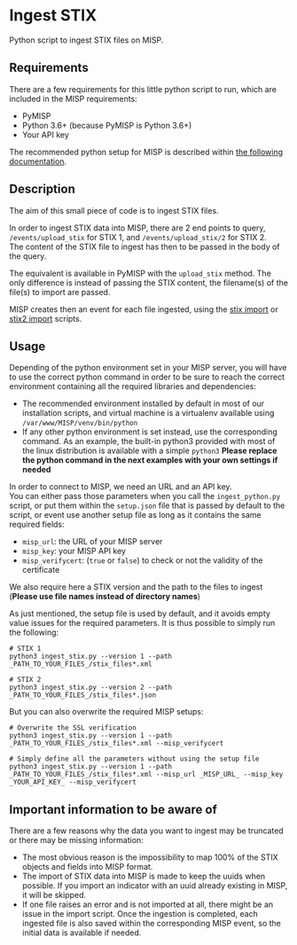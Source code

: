 # Ingest STIX

Python script to ingest STIX files on MISP.

## Requirements

There are a few requirements for this little python script to run, which are included in the MISP requirements:
- PyMISP
- Python 3.6+ (because PyMISP is Python 3.6+)
- Your API key

The recommended python setup for MISP is described within [the following documentation](https://www.circl.lu/doc/misp/updating-python/).

## Description

The aim of this small piece of code is to ingest STIX files.

In order to ingest STIX data into MISP, there are 2 end points to query, `/events/upload_stix` for STIX 1, and `/events/upload_stix/2` for STIX 2.  
The content of the STIX file to ingest has then to be passed in the body of the query.

The equivalent is available in PyMISP with the `upload_stix` method. The only difference is instead of passing the STIX content, the filename(s) of the file(s) to import are passed.

MISP creates then an event for each file ingested, using the [stix import](https://github.com/MISP/MISP/blob/2.4/app/files/scripts/stix2misp.py) or [stix2 import](https://github.com/MISP/MISP/blob/2.4/app/files/scripts/stix2/stix2misp.py) scripts.

## Usage

Depending of the python environment set in your MISP server, you will have to use the correct python command in order to be sure to reach the correct environment containing all the required libraries and dependencies:
- The recommended environment installed by default in most of our installation scripts, and virtual machine is a virtualenv available using `/var/www/MISP/venv/bin/python`
- If any other python environment is set instead, use the corresponding command. As an example, the built-in python3 provided with most of the linux distribution is available with a simple `python3`
**Please replace the python command in the next examples with your own settings if needed**

In order to connect to MISP, we need an URL and an API key.  
You can either pass those parameters when you call the `ingest_python.py` script, or put them within the `setup.json` file that is passed by default to the script, or event use another setup file as long as it contains the same required fields:
- `misp_url`: the URL of your MISP server
- `misp_key`: your MISP API key
- `misp_verifycert`: (`true` or `false`) to check or not the validity of the certificate

We also require here a STIX version and the path to the files to ingest (**Please use file names instead of directory names**)

As just mentioned, the setup file is used by default, and it avoids empty value issues for the required parameters. It is thus possible to simply run the following:
```
# STIX 1
python3 ingest_stix.py --version 1 --path _PATH_TO_YOUR_FILES_/stix_files*.xml

# STIX 2
python3 ingest_stix.py --version 2 --path _PATH_TO_YOUR_FILES_/stix_files*.json
```

But you can also overwrite the required MISP setups:
```
# Overwrite the SSL verification
python3 ingest_stix.py --version 1 --path _PATH_TO_YOUR_FILES_/stix_files*.xml --misp_verifycert

# Simply define all the parameters without using the setup file
python3 ingest_stix.py --version 1 --path _PATH_TO_YOUR_FILES_/stix_files*.xml --misp_url _MISP_URL_ --misp_key _YOUR_API_KEY_ --misp_verifycert
```

## Important information to be aware of

There are a few reasons why the data you want to ingest may be truncated or there may be missing information:
- The most obvious reason is the impossibility to map 100\% of the STIX objects and fields into MISP format.
- The import of STIX data into MISP is made to keep the uuids when possible. If you import an indicator with an uuid already existing in MISP, it will be skipped.
- If one file raises an error and is not imported at all, there might be an issue in the import script.
Once the ingestion is completed, each ingested file is also saved within the corresponding MISP event, so the initial data is available if needed.
